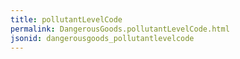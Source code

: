 ```yaml
---
title: pollutantLevelCode
permalink: DangerousGoods.pollutantLevelCode.html
jsonid: dangerousgoods_pollutantlevelcode
---
```

